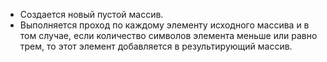 * Создается новый пустой массив.
* Выполняется проход по каждому элементу исходного массива и в том случае, если количество символов элемента меньше или равно трем, то этот элемент добавляется в результирующий массив.